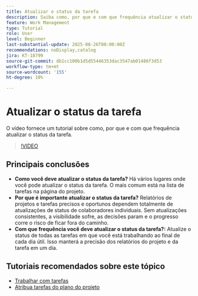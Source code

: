 ```yaml
---
title: Atualizar o status da tarefa
description: Saiba como, por que e com que frequência atualizar o status da tarefa.
feature: Work Management
type: Tutorial
role: User
level: Beginner
last-substantial-update: 2025-08-26T00:00:00Z
recommendations: noDisplay,catalog
jira: KT-18799
source-git-commit: db1cc100b1d5d55446353dac3547ab01486f3d53
workflow-type: tm+mt
source-wordcount: '155'
ht-degree: 10%

---
```


# Atualizar o status da tarefa

O vídeo fornece um tutorial sobre como, por que e com que frequência atualizar o status da tarefa.

>[!VIDEO](https://video.tv.adobe.com/v/3471172/?quality=12&learn=on&enablevpops&captions=por_br)

## Principais conclusões

* **Como você deve atualizar o status da tarefa?** Há vários lugares onde você pode atualizar o status da tarefa. O mais comum está na lista de tarefas na página do projeto.
* **Por que é importante atualizar o status da tarefa?** Relatórios de projetos e tarefas precisos e oportunos dependem totalmente de atualizações de status de colaboradores individuais. Sem atualizações consistentes, a visibilidade sofre, as decisões param e o progresso corre o risco de ficar fora do caminho.
* **Com que frequência você deve atualizar o status da tarefa?:** Atualize o status de todas as tarefas em que você está trabalhando ao final de cada dia útil. Isso manterá a precisão dos relatórios do projeto e da tarefa em um dia.


## Tutoriais recomendados sobre este tópico

* [Trabalhar com tarefas](/help/manage-work/tasks/work-with-tasks.md)
* [Atribua tarefas do plano do projeto](/help/manage-work/tasks/assign-tasks-from-the-project-plan.md)
